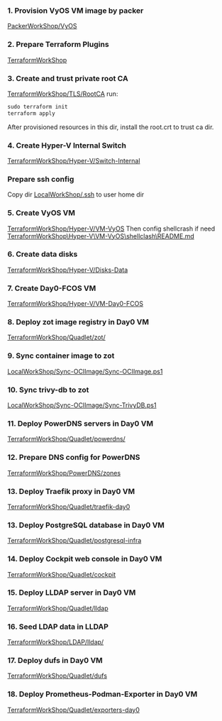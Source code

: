 ### 1. Provision VyOS VM image by packer
[PackerWorkShop/VyOS](../../PackerWorkShop/VyOS)

### 2. Prepare Terraform Plugins
[TerraformWorkShop](../../TerraformWorkShop/README.md)

### 3. Create and trust private root CA
[TerraformWorkShop/TLS/RootCA](../../TerraformWorkShop/TLS/RootCA/)
run:
```powershell
sudo terraform init
terraform apply
```
After provisioned resources in this dir, install the root.crt to trust ca dir.

### 4. Create Hyper-V Internal Switch
[TerraformWorkShop/Hyper-V/Switch-Internal](../../TerraformWorkShop/Hyper-V/Switch-Internal/)

### Prepare ssh config
Copy dir [LocalWorkShop/.ssh](../../LocalWorkShop/.ssh/) to user home dir

### 5. Create VyOS VM
[TerraformWorkShop/Hyper-V/VM-VyOS](../../TerraformWorkShop/Hyper-V/VM-VyOS/)
Then config shellcrash if need [TerraformWorkShop\Hyper-V\VM-VyOS\shellclash\README.md](../../TerraformWorkShop/Hyper-V/VM-VyOS/shellclash/README.md)

### 6. Create data disks
[TerraformWorkShop/Hyper-V/Disks-Data](../../TerraformWorkShop/Hyper-V/Disks-Data/)

### 7. Create Day0-FCOS VM
[TerraformWorkShop/Hyper-V/VM-Day0-FCOS](../../TerraformWorkShop/Hyper-V/VM-Day0-FCOS/)

### 8. Deploy zot image registry in Day0 VM
[TerraformWorkShop/Quadlet/zot/](../../TerraformWorkShop/Quadlet/zot/)

### 9. Sync container image to zot
[LocalWorkShop/Sync-OCIImage/Sync-OCIImage.ps1](../../LocalWorkShop/Sync-OCIImage/Sync-OCIImage.ps1)

### 10. Sync trivy-db to zot
[LocalWorkShop/Sync-OCIImage/Sync-TrivyDB.ps1](../../LocalWorkShop/Sync-OCIImage/Sync-TrivyDB.ps1)

### 11. Deploy PowerDNS servers in Day0 VM
[TerraformWorkShop/Quadlet/powerdns/](../../TerraformWorkShop/Quadlet/powerdns/)

### 12. Prepare DNS config for PowerDNS
[TerraformWorkShop/PowerDNS/zones](../../TerraformWorkShop/PowerDNS/zones)

### 13. Deploy Traefik proxy in Day0 VM
[TerraformWorkShop/Quadlet/traefik-day0](../../TerraformWorkShop/Quadlet/traefik-day0)

### 13. Deploy PostgreSQL database in Day0 VM
[TerraformWorkShop/Quadlet/postgresql-infra](../../TerraformWorkShop/Quadlet/postgresql-infra)

### 14. Deploy Cockpit web console in Day0 VM
[TerraformWorkShop/Quadlet/cockpit](../../TerraformWorkShop/Quadlet/cockpit)

### 15. Deploy LLDAP server in Day0 VM
[TerraformWorkShop/Quadlet/lldap](../../TerraformWorkShop/Quadlet/lldap)

### 16. Seed LDAP data in LLDAP
[TerraformWorkShop/LDAP/lldap/](../../TerraformWorkShop/LDAP/lldap/)

### 17. Deploy dufs in Day0 VM
[TerraformWorkShop/Quadlet/dufs](../../TerraformWorkShop/Quadlet/dufs/)

### 18. Deploy Prometheus-Podman-Exporter in Day0 VM
[TerraformWorkShop/Quadlet/exporters-day0](../../TerraformWorkShop/Quadlet/exporters-day0/)